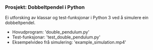 ### Prosjekt: Dobbeltpendel i Python

Ei utforsking av klassar og test-funksjonar i Python 3 ved å simulere ein dobbeltpendel.

- Hovudprogram: 'double_pendulum.py'
- Test-funksjonar: 'test_double_pendulum.py'
- Eksempelvideo frå simulering: 'example_simulation.mp4'
